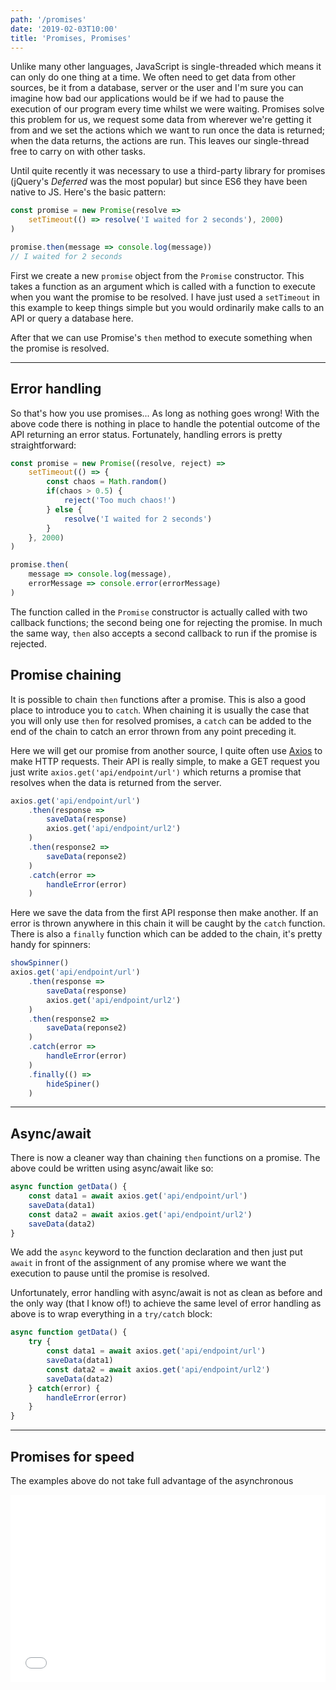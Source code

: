 ```yaml
---
path: '/promises'
date: '2019-02-03T10:00'
title: 'Promises, Promises'
---
```


Unlike many other languages, JavaScript is single-threaded which means it can only do one thing at a time. We often need to get data from other sources, be it from a database, server or the user and I'm sure you can imagine how bad our applications would be if we had to pause the execution of our program every time whilst we were waiting. Promises solve this problem for us, we request some data from wherever we're getting it from and we set the actions which we want to run once the data is returned; when the data returns, the actions are run. This leaves our single-thread free to carry on with other tasks.

Until quite recently it was necessary to use a third-party library for promises (jQuery's _Deferred_ was the most popular) but since ES6 they have been native to JS. Here's the basic pattern:
```javascript
const promise = new Promise(resolve =>
    setTimeout(() => resolve('I waited for 2 seconds'), 2000)
)

promise.then(message => console.log(message))
// I waited for 2 seconds
```
First we create a new `promise` object from the `Promise` constructor. This takes a function as an argument which is called with a function to execute when you want the promise to be resolved. I have just used a `setTimeout` in this example to keep things simple but you would ordinarily make calls to an API or query a database here.

After that we can use Promise's `then` method to execute something when the promise is resolved.

---

## Error handling

So that's how you use promises... As long as nothing goes wrong! With the above code there is nothing in place to handle the potential outcome of the API returning an error status. Fortunately, handling errors is pretty straightforward:
```javascript
const promise = new Promise((resolve, reject) =>
    setTimeout(() => {
        const chaos = Math.random()
        if(chaos > 0.5) {
            reject('Too much chaos!')
        } else {
            resolve('I waited for 2 seconds')
        }
    }, 2000)
)

promise.then(
    message => console.log(message),
    errorMessage => console.error(errorMessage)
)
```
The function called in the `Promise` constructor is actually called with two callback functions; the second being one for rejecting the promise. In much the same way, `then` also accepts a second callback to run if the promise is rejected.

## Promise chaining

It is possible to chain `then` functions after a promise. This is also a good place to introduce you to `catch`. When chaining it is usually the case that you will only use `then` for resolved promises, a `catch` can be added to the end of the chain to catch an error thrown from any point preceding it.

Here we will get our promise from another source, I quite often use [Axios](https://github.com/axios/axios) to make HTTP requests. Their API is really simple, to make a GET request you just write `axios.get('api/endpoint/url')` which returns a promise that resolves when the data is returned from the server.
```javascript
axios.get('api/endpoint/url')
    .then(response =>
        saveData(response)
        axios.get('api/endpoint/url2')
    )
    .then(response2 =>
        saveData(reponse2)
    )
    .catch(error =>
        handleError(error)
    )
```
Here we save the data from the first API response then make another. If an error is thrown anywhere in this chain it will be caught by the `catch` function. There is also a `finally` function which can be added to the chain, it's pretty handy for spinners:
```javascript
showSpinner()
axios.get('api/endpoint/url')
    .then(response =>
        saveData(response)
        axios.get('api/endpoint/url2')
    )
    .then(response2 =>
        saveData(reponse2)
    )
    .catch(error =>
        handleError(error)
    )
    .finally(() =>
        hideSpiner()
    )
```

---

## Async/await

There is now a cleaner way than chaining `then` functions on a promise. The above could be written using async/await like so:
```javascript
async function getData() {
    const data1 = await axios.get('api/endpoint/url')
    saveData(data1)
    const data2 = await axios.get('api/endpoint/url2')
    saveData(data2)
}
```

We add the `async` keyword to the function declaration and then just put `await` in front of the assignment of any promise where we want the execution to pause until the promise is resolved.

Unfortunately, error handling with async/await is not as clean as before and the only way (that I know of!) to achieve the same level of error handling as above is to wrap everything in a `try/catch` block:
```javascript
async function getData() {
    try {
        const data1 = await axios.get('api/endpoint/url')
        saveData(data1)
        const data2 = await axios.get('api/endpoint/url2')
        saveData(data2)
    } catch(error) {
        handleError(error)
    }
}
```

---

## Promises for speed

The examples above do not take full advantage of the asynchronous 

<iframe width="100%" height="300" src="//jsfiddle.net/matthewthorning/95y2bv1k/125/embedded/js,result/" allowfullscreen="allowfullscreen" allowpaymentrequest frameborder="0"></iframe>